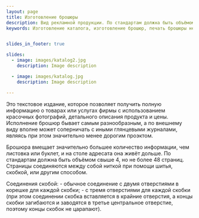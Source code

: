 ```yaml
---
layout: page
title: Изготовление брошюры
description: Вид рекламной продукции. По стандартам должна быть объёмом свыше 4, но не более 48 страниц. 
keywords: Изготовление каталога, изготовление брошюр, печать брошюры недорого, изготовление брошюр в Севастополе, разработка проэкта, печать маленького издания, печать на газетной бумаге.


slides_in_footer: true

slides:
  - image: images/katalog2.jpg
    description: Image description

  - image: images/katalog.jpg
    description: Image description

---
```


 Это текстовое издание, которое позволяет получить полную информацию о товарах или услугах фирмы с использованием красочных фотографий, детального описания продукта и цены. Исполнение брошюр бывает самым разнообразным, а по внешнему виду вполне может соперничать с иными глянцевыми журналами, являясь при этом значительно менее дорогим проэктом.

 Брошюра вмещает значительно большее количество информации, чем листовка или буклет, и на столе адресата она живёт дольше.
По стандартам должна быть объёмом свыше 4, но не более 48 страниц. Страницы соединяются между собой ниткой при помощи шитья, скобкой, или другим способом. 

 Соединения скобой: - обычное соединение с двумя отверстиями в корешке для каждой скобки; - с тремя отверстиями для каждой скобки (при этом соединении скобка вставляется в крайние отверстия, а концы скобки загибаются и заводятся в третье центральное отверстие, поэтому концы скобок не царапают).
 




 
